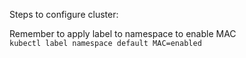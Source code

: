 Steps to configure cluster:






Remember to apply label to namespace to enable MAC  
```kubectl label namespace default MAC=enabled```
